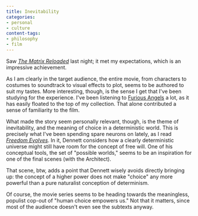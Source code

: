 ```yaml
---
title: Inevitability
categories:
- personal
- culture
content-tags:
- philosophy
- film
---
```


Saw _[The Matrix
Reloaded][1]_ last night; it met my expectations, which is an impressive achievement.

   [1]: http://us.imdb.com/Title?0234215

As I am clearly in the target audience, the entire movie, from characters to costumes to soundtrack to visual effects to plot, seems to be authored to suit my tastes.  More interesting, though, is the sense I get that I've been studying for the experience.  I've been listening to [Furious
Angels][2] a lot, as it has easily floated to the top of my collection.  That alone contributed a sense of familiarity to the film.

   [2]: http://www.robdougan.com/news.php?id=10

What made the story seem personally relevant, though, is the theme of inevitability, and the meaning of choice in a deterministic world.  This is precisely what I've been spending spare neurons on lately, as I read _[Freedom
Evolves][3]_.  In it, Dennett considers how a clearly deterministic universe might still have room for the concept of free will.  One of his conceptual tools, the set of "possible worlds," seems to be an inspiration for one of the final scenes (with the Architect).

   [3]: http://allconsuming.net/item.cgi?isbn=0670031860

That scene, btw, adds a point that Dennett wisely avoids directly bringing up: the concept of a higher power does not make "choice" any more powerful than a pure naturalist conception of determinism.

Of course, the movie series seems to be heading towards the meaningless, populist cop-out of "human choice empowers us."  Not that it matters, since most of the audience doesn't even see the subtexts anyway.
